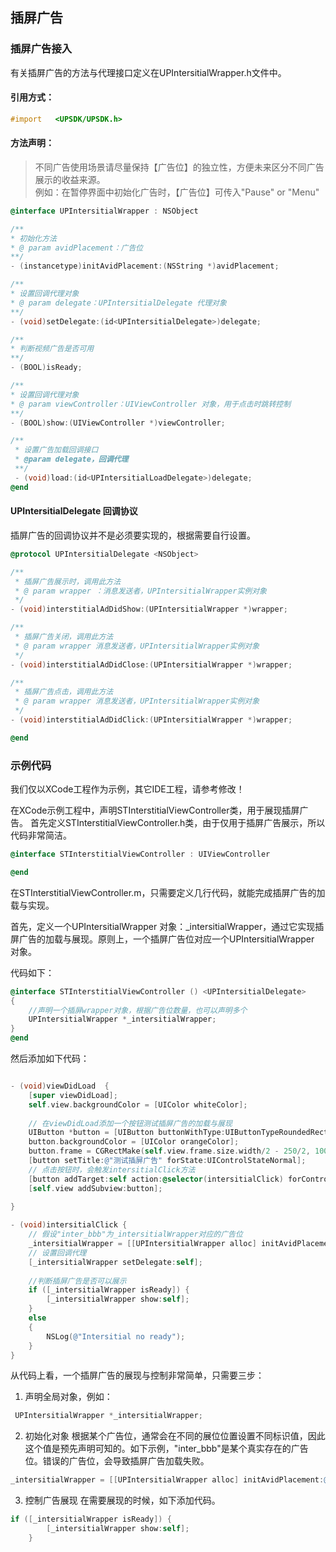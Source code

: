 ## 插屏广告

### 插屏广告接入

有关插屏广告的方法与代理接口定义在UPIntersitialWrapper.h文件中。
#### 引用方式：

```objective-c
#import   <UPSDK/UPSDK.h>
```

#### 方法声明：
> 不同广告使用场景请尽量保持【广告位】的独立性，方便未来区分不同广告展示的收益来源。  
> 例如：在暂停界面中初始化广告时，【广告位】可传入"Pause" or "Menu"  

```objective-c
@interface UPIntersitialWrapper : NSObject

/**
* 初始化方法
* @ param avidPlacement：广告位
**/
- (instancetype)initAvidPlacement:(NSString *)avidPlacement;

/**
* 设置回调代理对象
* @ param delegate：UPIntersitialDelegate 代理对象
**/
- (void)setDelegate:(id<UPIntersitialDelegate>)delegate;

/**
* 判断视频广告是否可用
**/
- (BOOL)isReady;

/**
* 设置回调代理对象
* @ param viewController：UIViewController 对象，用于点击时跳转控制
**/
- (BOOL)show:(UIViewController *)viewController;

/**
 * 设置广告加载回调接口
 * @param delegate，回调代理
 **/
 - (void)load:(id<UPIntersitialLoadDelegate>)delegate;
@end
```
#### UPIntersitialDelegate 回调协议
插屏广告的回调协议并不是必须要实现的，根据需要自行设置。
```objective-c
@protocol UPIntersitialDelegate <NSObject>

/**
 * 插屏广告展示时，调用此方法
 * @ param wrapper ：消息发送者，UPIntersitialWrapper实例对象
 */
- (void)interstitialAdDidShow:(UPIntersitialWrapper *)wrapper;

/**
 * 插屏广告关闭，调用此方法
 * @ param wrapper 消息发送者，UPIntersitialWrapper实例对象
 */
- (void)interstitialAdDidClose:(UPIntersitialWrapper *)wrapper;

/**
 * 插屏广告点击，调用此方法
 * @ param wrapper 消息发送者，UPIntersitialWrapper实例对象
 */
- (void)interstitialAdDidClick:(UPIntersitialWrapper *)wrapper;

@end

```

### 示例代码
我们仅以XCode工程作为示例，其它IDE工程，请参考修改！

在XCode示例工程中，声明STInterstitialViewController类，用于展现插屏广告。 首先定义STInterstitialViewController.h类，由于仅用于插屏广告展示，所以代码非常简洁。

```objective-c
@interface STInterstitialViewController : UIViewController

@end
```

在STInterstitialViewController.m，只需要定义几行代码，就能完成插屏广告的加载与实现。

首先，定义一个UPIntersitialWrapper 对象：_intersitialWrapper，通过它实现插屏广告的加载与展现。原则上，一个插屏广告位对应一个UPIntersitialWrapper 对象。

代码如下：

```objective-c
@interface STInterstitialViewController () <UPIntersitialDelegate>
{
	//声明一个插屏wrapper对象，根据广告位数量，也可以声明多个
    UPIntersitialWrapper *_intersitialWrapper;
}
@end
```

然后添加如下代码：

```objective-c

- (void)viewDidLoad  {
    [super viewDidLoad];
    self.view.backgroundColor = [UIColor whiteColor];
    
	// 在viewDidLoad添加一个按钮测试插屏广告的加载与展现
    UIButton *button = [UIButton buttonWithType:UIButtonTypeRoundedRect];
    button.backgroundColor = [UIColor orangeColor];
    button.frame = CGRectMake(self.view.frame.size.width/2 - 250/2, 100, 250, 40);
    [button setTitle:@"测试插屏广告" forState:UIControlStateNormal];
	// 点击按钮时，会触发intersitialClick方法
    [button addTarget:self action:@selector(intersitialClick) forControlEvents:UIControlEventTouchUpInside];
    [self.view addSubview:button];
    
}

- (void)intersitialClick {
	// 假设"inter_bbb"为_intersitialWrapper对应的广告位
    _intersitialWrapper = [[UPIntersitialWrapper alloc] initAvidPlacement:@"inter_bbb"];
	// 设置回调代理
    [_intersitialWrapper setDelegate:self];
    
	//判断插屏广告是否可以展示
    if ([_intersitialWrapper isReady]) {
        [_intersitialWrapper show:self];
    }
    else
    {
        NSLog(@"Intersitial no ready");
    }
}
```

从代码上看，一个插屏广告的展现与控制非常简单，只需要三步：
1. 声明全局对象，例如：
```objective-c
 UPIntersitialWrapper *_intersitialWrapper;
```
2. 初始化对象
根据某个广告位，通常会在不同的展位位置设置不同标识值，因此这个值是预先声明可知的。如下示例，"inter_bbb"是某个真实存在的广告位。错误的广告位，会导致插屏广告加载失败。
```objective-c
_intersitialWrapper = [[UPIntersitialWrapper alloc] initAvidPlacement:@"inter_bbb"];
```
3. 控制广告展现
在需要展现的时候，如下添加代码。
```objective-c
if ([_intersitialWrapper isReady]) {
        [_intersitialWrapper show:self];
    }
```
